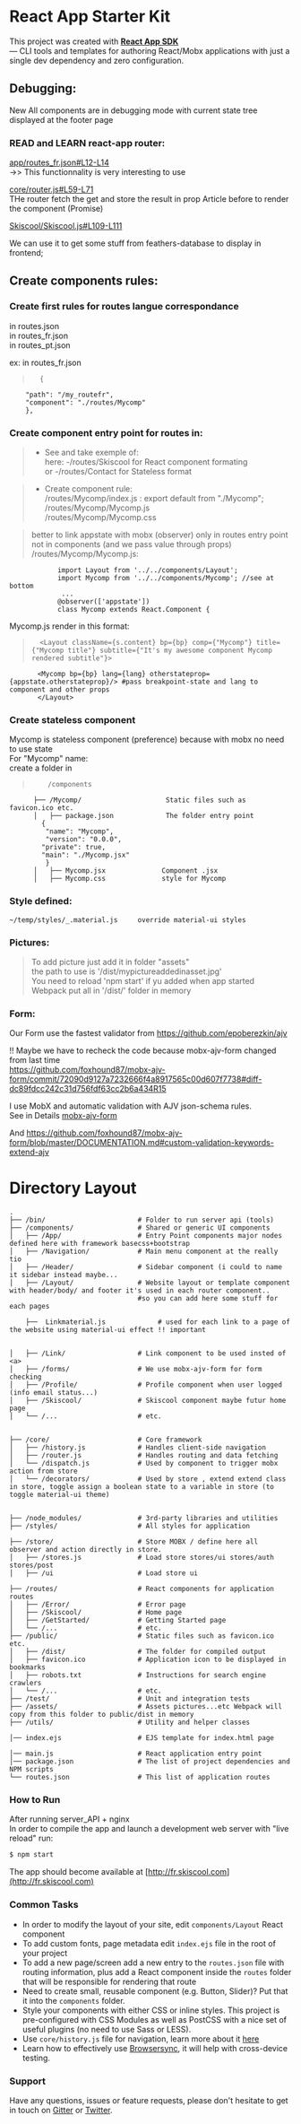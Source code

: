 # React App Starter Kit

This project was created with **[React App SDK](https://github.com/kriasoft/react-app)**  
— CLI tools and templates for authoring React/Mobx applications with just a single dev dependency and
zero configuration.

## Debugging: 
New All components are in debugging mode with current state tree displayed at the footer page


### READ and LEARN react-app router:
[app/routes_fr.json#L12-L14](https://github.com/simonjoom/react-app-ssr/blob/master/templates/app/routes_fr.json#L12-L14)  
->> This functionnality is very interesting to use  

[core/router.js#L59-L71](https://github.com/simonjoom/react-app-ssr/blob/master/templates/app/core/router.js#L59-L71)  
THe router fetch the get and store the result in prop Article before to render the component (Promise)  

[Skiscool/Skiscool.js#L109-L111](https://github.com/simonjoom/react-app-ssr/blob/master/templates/app/routes/Skiscool/Skiscool.js#L109-L111)   

We can use it to get some stuff from feathers-database to display in frontend;



## Create components rules: 
### Create first rules for routes langue correspondance
in routes.json  
in routes_fr.json  
in routes_pt.json  

ex: in routes_fr.json  
>       {
        "path": "/my_routefr",
        "component": "./routes/Mycomp"
        },

### Create component entry point for routes in:

>* See and take exemple of:   
    here: -/routes/Skiscool for React component formating  
    or -/routes/Contact  for Stateless format
    
>* Create component rule:  
        /routes/Mycomp/index.js : export default from "./Mycomp";  
        /routes/Mycomp/Mycomp.js  
        /routes/Mycomp/Mycomp.css

> better to link appstate with mobx (observer) only in routes entry point not in components (and we pass value through props)  
> /routes/Mycomp/Mycomp.js:                  
                
                import Layout from '../../components/Layout';  
                import Mycomp from '../../components/Mycomp'; //see at bottom   
                 ...  
                @observer(['appstate'])  
                class Mycomp extends React.Component {  
                
 Mycomp.js render in this format:    

>       <Layout className={s.content} bp={bp} comp={"Mycomp"} title={"Mycomp title"} subtitle={"It's my awesome component Mycomp rendered subtitle"}>
           <Mycomp bp={bp} lang={lang} otherstateprop={appstate.otherstateprop}/> #pass breakpoint-state and lang to component and other props
           </Layout>

### Create stateless component
Mycomp is stateless component (preference) because with mobx no need to use state   
For "Mycomp" name:  
create a folder in   
>         /components  
          ├── /Mycomp/                     Static files such as favicon.ico etc.
          │   ├── package.json             The folder entry point 
            {
             "name": "Mycomp",
             "version": "0.0.0",
            "private": true,
            "main": "./Mycomp.jsx"
             }
          │   ├── Mycomp.jsx              Component .jsx 
          │   ├── Mycomp.css              style for Mycomp
 
### Style defined:
    ~/temp/styles/_.material.js     override material-ui styles
    
### Pictures: 
>To add picture just add it in folder "assets"  
the path to use is '/dist/mypictureaddedinasset.jpg'  
You need to reload 'npm start' if yu added when app started  
Webpack put all in '/dist/' folder in memory

### Form:
Our Form use the fastest validator from https://github.com/epoberezkin/ajv

!! Maybe we have to recheck the code because mobx-ajv-form changed from last time  
https://github.com/foxhound87/mobx-ajv-form/commit/72090d9127a7232666f4a8917565c00d607f7738#diff-dc89fdcc242c31d756fdf63cc2b6a434R15

I use MobX and automatic validation with AJV json-schema rules.  
See in Details [mobx-ajv-form](https://tonicdev.com/npm/mobx-ajv-form)   

And https://github.com/foxhound87/mobx-ajv-form/blob/master/DOCUMENTATION.md#custom-validation-keywords-extend-ajv  



# Directory Layout

```shell
.
├── /bin/                       # Folder to run server api (tools)
├── /components/                # Shared or generic UI components 
│   ├── /App/                   # Entry Point components major nodes defined here with framework basecss+bootstrap
│   ├── /Navigation/            # Main menu component at the really tio
│   ├── /Header/                # Sidebar component (i could to name it sidebar instead maybe...
│   ├── /Layout/                # Website layout or template component with header/body/ and footer it's used in each router component.. 
                                #so you can add here some stuff for each pages  
                                
    ├──  Linkmaterial.js             # used for each link to a page of the website using material-ui effect !! important
    
    
│   ├── /Link/                  # Link component to be used insted of <a>
│   ├── /forms/                 # We use mobx-ajv-form for form checking
│   ├── /Profile/               # Profile component when user logged (info email status...)
│   ├── /Skiscool/              # Skiscool component maybe futur home page
│   └── /...                    # etc.


├── /core/                      # Core framework
│   ├── /history.js             # Handles client-side navigation
│   ├── /router.js              # Handles routing and data fetching
│   └── /dispatch.js            # Used by component to trigger mobx action from store
│   └── /decorators/            # Used by store , extend extend class in store, toggle assign a boolean state to a variable in store (to toggle material-ui theme)


├── /node_modules/              # 3rd-party libraries and utilities
├── /styles/                    # All styles for application

├── /store/                     # Store MOBX / define here all observer and action directly in store.
│   ├── /stores.js              # Load store stores/ui stores/auth stores/post
│   ├── /ui                     # Load store ui 

├── /routes/                    # React components for application routes
│   ├── /Error/                 # Error page
│   ├── /Skiscool/              # Home page
│   ├── /GetStarted/            # Getting Started page
│   └── /...                    # etc.
├── /public/                    # Static files such as favicon.ico etc.
│   ├── /dist/                  # The folder for compiled output
│   ├── favicon.ico             # Application icon to be displayed in bookmarks
│   ├── robots.txt              # Instructions for search engine crawlers
│   └── /...                    # etc.
├── /test/                      # Unit and integration tests
├── /assets/                    # Assets pictures...etc Webpack will copy from this folder to public/dist in memory
├── /utils/                     # Utility and helper classes

│── index.ejs                   # EJS template for index.html page

│── main.js                     # React application entry point
│── package.json                # The list of project dependencies and NPM scripts
└── routes.json                 # This list of application routes
```


### How to Run
After running server_API + nginx  
In order to compile the app and launch a development web server with "live reload" run:

```sh
$ npm start
```

The app should become available at [http://fr.skiscool.com](http://fr.skiscool.com)

### Common Tasks

- In order to modify the layout of your site, edit `components/Layout` React component
- To add custom fonts, page metadata edit `index.ejs` file in the root of your project
- To add a new page/screen add a new entry to the `routes.json` file with routing information, plus
  add a React component inside the `routes` folder that will be responsible for rendering that route
- Need to create small, reusable component (e.g. Button, Slider)? Put that it into the `components`
  folder.
- Style your components with either CSS or inline styles. This project is pre-configured with CSS
  Modules as well as PostCSS with a nice set of useful plugins (no need to use Sass or LESS).
- Use `core/history.js` file for navigation, learn more about it [here](https://github.com/ReactTraining/history/tree/master/docs)
- Learn how to effectively use [Browsersync](https://browsersync.io/), it will help with
  cross-device testing.


### Support

Have any questions, issues or feature requests, please don't hesitate to get in touch on
[Gitter](https://gitter.im/kriasoft/react-app) or [Twitter](https://twitter.com/ReactSDK).

